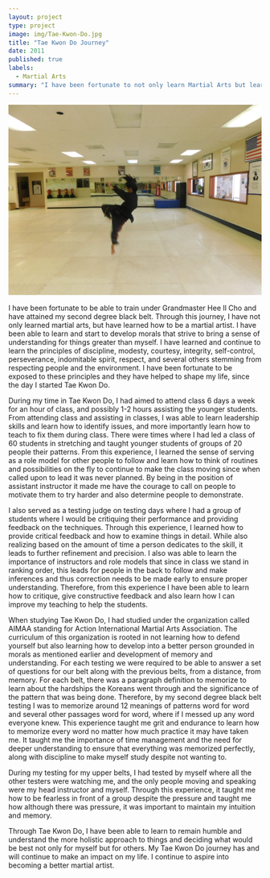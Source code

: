 ```yaml
---
layout: project
type: project
image: img/Tae-Kwon-Do.jpg
title: "Tae Kwon Do Journey"
date: 2011
published: true
labels:
  - Martial Arts
summary: "I have been fortunate to not only learn Martial Arts but learn how to be a Martial Artist. Martial Arts has helped shape me into who I am today."
---
```


<img class="img-fluid" src="../img/Tae-Kwon-Do.jpg">

I have been fortunate to be able to train under Grandmaster Hee Il Cho and have attained my second degree black belt. Through this journey, I have not only learned martial arts, but have learned how to be a martial artist. I have been able to learn and start to develop morals that strive to bring a sense of understanding for things greater than myself. I have learned and continue to learn the principles of discipline, modesty, courtesy, integrity, self-control, perseverance, indomitable spirit, respect, and several others stemming from respecting people and the environment. I have been fortunate to be exposed to these principles and they have helped to shape my life, since the day I started Tae Kwon Do. 

During my time in Tae Kwon Do, I had aimed to attend class 6 days a week for an hour of class, and possibly 1-2 hours assisting the younger students. From attending class and assisting in classes, I was able to learn leadership skills and learn how to identify issues, and more importantly learn how to teach to fix them during class. There were times where I had led a class of 60 students in stretching and taught younger students of groups of 20 people their patterns. From this experience, I learned the sense of serving as a role model for other people to follow and learn how to think of routines and possibilities on the fly to continue to make the class moving since when called upon to lead it was never planned. By being in the position of assistant instructor it made me have the courage to call on people to motivate them to try harder and also determine people to demonstrate. 

I also served as a testing judge on testing days where I had a group of students where I would be critiquing their performance and providing feedback on the techniques. Through this experience, I learned how to provide critical feedback and how to examine things in detail. While also realizing based on the amount of time a person dedicates to the skill, it leads to further refinement and precision. I also was able to learn the importance of instructors and role models that since in class we stand in ranking order, this leads for people in the back to follow and make inferences and thus correction needs to be made early to ensure proper understanding. Therefore, from this experience I have been able to learn how to critique, give constructive feedback and also learn how I can improve my teaching to help the students. 

When studying Tae Kwon Do, I had studied under the organization called AIMAA standing for Action International Martial Arts Association. The curriculum of this organization is rooted in not learning how to defend yourself but also learning how to develop into a better person grounded in morals as mentioned earlier and development of memory and understanding. For each testing we were required to be able to answer a set of questions for our belt along with the previous belts, from a distance, from memory. For each belt, there was a paragraph definition to memorize to learn about the hardships the Koreans went through and the significance of the pattern that was being done. Therefore, by my second degree black belt testing I was to memorize around 12 meanings of patterns word for word and several other passages word for word, where if I messed up any word everyone knew. This experience taught me grit and endurance to learn how to memorize every word no matter how much practice it may have taken me.  It taught me the importance of time management and the need for deeper understanding to ensure that everything was memorized perfectly, along with discipline to make myself study despite not wanting to. 

During my testing for my upper belts, I had tested by myself where all the other testers were watching me, and the only people moving and speaking were my head instructor and myself. Through this experience, it taught me how to be fearless in front of a group despite the pressure and taught me how although there was pressure, it was important to maintain my intuition and memory. 

Through Tae Kwon Do, I have been able to learn to remain humble and understand the more holistic approach to things and deciding what would be best not only for myself but for others. My Tae Kwon Do journey has and will continue to make an impact on my life. I continue to aspire into becoming a better martial artist. 

